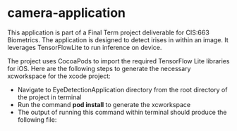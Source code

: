 # camera-application

This application is part of a Final Term project deliverable for CIS:663 Biometrics.  The application is designed to detect irises in within an image.  It leverages TensorFlowLite to run inference on device.

The project uses CocoaPods to import the required TensorFlow Lite libraries for iOS.  Here are the following steps to generate the necessary xcworkspace for the xcode project:
  - Navigate to EyeDetectionApplication directory from the root directory of the project in terminal
  - Run the command **pod install** to generate the xcworkspace
  - The output of running this command within terminal should produce the following file: 
